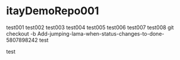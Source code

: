 # itayDemoRepo001


test001
test002
test003
test004
test005
test006
test007
test008
git checkout -b Add-jumping-lama-when-status-changes-to-done-5807898242
test


test 
